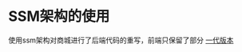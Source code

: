 # SSM架构的使用
使用ssm架构对商城进行了后端代码的重写，前端只保留了部分
[一代版本](https://github.com/Dark-shy/java_ssm_store/tree/main)
